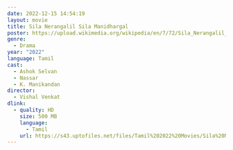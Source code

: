 ```yaml
---
date: 2022-12-15 14:54:19
layout: movie
title: Sila Nerangalil Sila Manidhargal
poster: https://upload.wikimedia.org/wikipedia/en/7/72/Sila_Nerangalil_Sila_Manidhargal_2022_film_poster.jpg
genre:
  - Drama
year: "2022"
language: Tamil
cast:
  - Ashok Selvan
  - Nassar
  - K. Manikandan
director:
  - Vishal Venkat
dlink:
  - quality: HD
    size: 500 MB
    language:
      - Tamil
    url: https://s43.uptofiles.net/files/Tamil%202022%20Movies/Sila%20Nerangalil%20Sila%20Manidhargal%20(2022)/Sila%20Nerangalil%20Sila%20Manidhargal%20(Original)/Sila%20Nerangalil%20Sila%20Manidhargal%20(640x360)/Sila%20Nerangalil%20Sila%20Manithargal%202022%20HD.mp4
---
```


